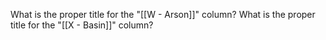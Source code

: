 What is the proper title for the "[[W - Arson]]" column?
What is the proper title for the "[[X - Basin]]" column?
